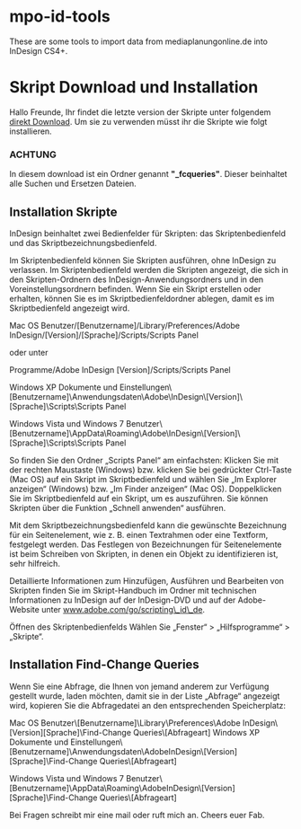 mpo-id-tools
============

These are some tools to import data from mediaplanungonline.de into InDesign CS4+.  


Skript Download und Installation
================================

Hallo Freunde, Ihr findet die letzte version der Skripte unter folgendem
[direkt
Download](https://github.com/fabiantheblind/mpo-id-tools/archive/master.zip).
Um sie zu verwenden müsst ihr die Skripte wie folgt installieren.

### ACHTUNG

In diesem download ist ein Ordner genannt **"\_fcqueries"**. Dieser
beinhaltet alle Suchen und Ersetzen Dateien.

Installation Skripte
--------------------

InDesign beinhaltet zwei Bedienfelder für Skripten: das
Skriptenbedienfeld und das Skriptbezeichnungsbedienfeld.

Im Skriptenbedienfeld können Sie Skripten ausführen, ohne InDesign zu
verlassen. Im Skriptenbedienfeld werden die Skripten angezeigt, die sich
in den Skripten-Ordnern des InDesign-Anwendungsordners und in den
Voreinstellungsordnern befinden. Wenn Sie ein Skript erstellen oder
erhalten, können Sie es im Skriptbedienfeldordner ablegen, damit es im
Skriptbedienfeld angezeigt wird.

Mac OS Benutzer/[Benutzername]/Library/Preferences/Adobe
InDesign/[Version]/[Sprache]/Scripts/Scripts Panel

oder unter

Programme/Adobe InDesign [Version]/Scripts/Scripts Panel

Windows XP Dokumente und
Einstellungen\\[Benutzername]\\Anwendungsdaten\\Adobe\\InDesign\\[Version]\\[Sprache]\\Scripts\\Scripts
Panel

Windows Vista und Windows 7
Benutzer\\[Benutzername]\\AppData\\Roaming\\Adobe\\InDesign\\[Version]\\[Sprache]\\Scripts\\Scripts
Panel

So finden Sie den Ordner „Scripts Panel“ am einfachsten: Klicken Sie mit
der rechten Maustaste (Windows) bzw. klicken Sie bei gedrückter
Ctrl-Taste (Mac OS) auf ein Skript im Skriptbedienfeld und wählen Sie
„Im Explorer anzeigen“ (Windows) bzw. „Im Finder anzeigen“ (Mac OS).
Doppelklicken Sie im Skriptbedienfeld auf ein Skript, um es auszuführen.
Sie können Skripten über die Funktion „Schnell anwenden“ ausführen.

Mit dem Skriptbezeichnungsbedienfeld kann die gewünschte Bezeichnung für
ein Seitenelement, wie z. B. einen Textrahmen oder eine Textform,
festgelegt werden. Das Festlegen von Bezeichnungen für Seitenelemente
ist beim Schreiben von Skripten, in denen ein Objekt zu identifizieren
ist, sehr hilfreich.

Detaillierte Informationen zum Hinzufügen, Ausführen und Bearbeiten von
Skripten finden Sie im Skript-Handbuch im Ordner mit technischen
Informationen zu InDesign auf der InDesign-DVD und auf der Adobe-Website
unter www.adobe.com/go/scripting\_id\_de.

Öffnen des Skriptenbedienfelds Wählen Sie „Fenster“ \> „Hilfsprogramme“
\> „Skripte“.

Installation Find-Change Queries
--------------------------------

Wenn Sie eine Abfrage, die Ihnen von jemand anderem zur Verfügung
gestellt wurde, laden möchten, damit sie in der Liste „Abfrage“
angezeigt wird, kopieren Sie die Abfragedatei an den entsprechenden
Speicherplatz:

Mac OS Benutzer\\[Benutzername]\\Library\\Preferences\\Adobe
InDesign\\[Version][Sprache]\\Find-Change Queries\\[Abfrageart] Windows
XP Dokumente und
Einstellungen\\[Benutzername]\\Anwendungsdaten\\AdobeInDesign\\[Version][Sprache]\\Find-Change
Queries\\[Abfrageart]

Windows Vista und Windows 7
Benutzer\\[Benutzername]\\AppData\\Roaming\\AdobeInDesign\\[Version][Sprache]\\Find-Change
Queries\\[Abfrageart]

Bei Fragen schreibt mir eine mail oder ruft mich an. Cheers euer Fab.
